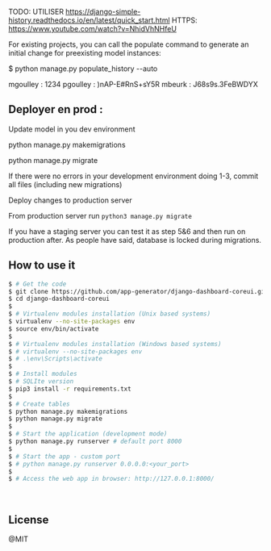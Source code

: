 TODO: 
    UTILISER https://django-simple-history.readthedocs.io/en/latest/quick_start.html
    HTTPS: https://www.youtube.com/watch?v=NhidVhNHfeU


For existing projects, you can call the populate command to generate an initial change for preexisting model instances:

$ python manage.py populate_history --auto

mgoulley : 1234
pgoulley : )nAP-E#RnS+sY5R
mbeurk : J68s9s.3FeBWDYX


## Deployer en prod :
Update model in you dev environment

python manage.py makemigrations

python manage.py migrate

If there were no errors in your development environment doing 1-3, commit all files (including new migrations)

Deploy changes to production server

From production server run `python3 manage.py migrate`

If you have a staging server you can test it as step 5&6 and then run on production after. As people have said, database is locked during migrations.

## How to use it

```bash
$ # Get the code
$ git clone https://github.com/app-generator/django-dashboard-coreui.git
$ cd django-dashboard-coreui
$
$ # Virtualenv modules installation (Unix based systems)
$ virtualenv --no-site-packages env
$ source env/bin/activate
$
$ # Virtualenv modules installation (Windows based systems)
$ # virtualenv --no-site-packages env
$ # .\env\Scripts\activate
$
$ # Install modules
$ # SQLIte version
$ pip3 install -r requirements.txt
$
$ # Create tables
$ python manage.py makemigrations
$ python manage.py migrate
$
$ # Start the application (development mode)
$ python manage.py runserver # default port 8000
$
$ # Start the app - custom port
$ # python manage.py runserver 0.0.0.0:<your_port>
$
$ # Access the web app in browser: http://127.0.0.1:8000/
```

<br />


## License

@MIT
